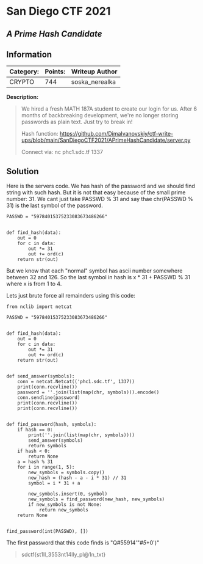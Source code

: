 # __San Diego CTF 2021__ 
## _A Prime Hash Candidate_

## Information

**Category:** | **Points:** | **Writeup Author**
--- | --- | ---
CRYPTO | 744  | soska_nerealka

**Description:** 

> We hired a fresh MATH 187A student to create our login for us. After 6 months of backbreaking development, we're no longer storing passwords as plain text. Just try to break in!
>
> Hash function: https://github.com/DimaIvanovskiy/ctf-write-ups/blob/main/SanDiegoCTF2021/APrimeHashCandidate/server.py
>
> Connect via: nc phc1.sdc.tf 1337

## Solution

 Here is the servers code. We has hash of the password and we should find string with such hash. But it is not that easy because of the small prime number: 31. We cant just take PASSWD % 31 and say thaе chr(PASSWD % 31) is the last symbol of the password.

```
PASSWD = "59784015375233083673486266"


def find_hash(data):
    out = 0
    for c in data:
        out *= 31
        out += ord(c)
    return str(out)
```
 But we know that each "normal" symbol has ascii number somewhere between 32 and 126. So the last symbol in hash is x * 31 + PASSWD % 31 where x is from 1 to 4. 
 
Lets just brute force all remainders using this code:
```
from nclib import netcat

PASSWD = "59784015375233083673486266"


def find_hash(data):
    out = 0
    for c in data:
        out *= 31
        out += ord(c)
    return str(out)


def send_answer(symbols):
    conn = netcat.Netcat(('phc1.sdc.tf', 1337))
    print(conn.recvline())
    password = ''.join(list(map(chr, symbols))).encode()
    conn.sendline(password)
    print(conn.recvline())
    print(conn.recvline())


def find_password(hash, symbols):
    if hash == 0:
        print(''.join(list(map(chr, symbols))))
        send_answer(symbols)
        return symbols
    if hash < 0:
        return None
    a = hash % 31
    for i in range(1, 5):
        new_symbols = symbols.copy()
        new_hash = (hash - a - i * 31) // 31
        symbol = i * 31 + a

        new_symbols.insert(0, symbol)
        new_symbols = find_password(new_hash, new_symbols)
        if new_symbols is not None:
            return new_symbols
    return None


find_password(int(PASSWD), [])
```
The first password that this code finds is "Q#55914'"*#5*+0')"

> sdctf{st1ll_3553nt14lly_pl@1n_txt}
